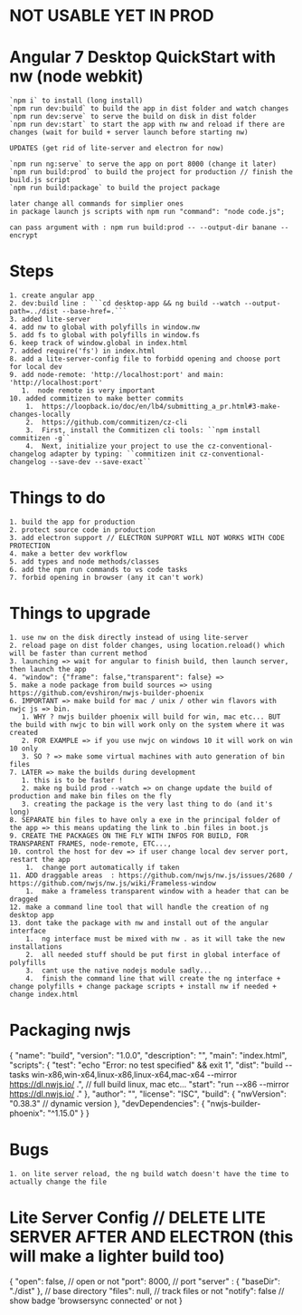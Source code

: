 # NOT USABLE YET IN PROD

# Angular 7 Desktop QuickStart with nw (node webkit)

    `npm i` to install (long install)
    `npm run dev:build` to build the app in dist folder and watch changes
    `npm run dev:serve` to serve the build on disk in dist folder
    `npm run dev:start` to start the app with nw and reload if there are changes (wait for build + server launch before starting nw)

    UPDATES (get rid of lite-server and electron for now)

    `npm run ng:serve` to serve the app on port 8000 (change it later)
    `npm run build:prod` to build the project for production // finish the build.js script
    `npm run build:package` to build the project package

    later change all commands for simplier ones
    in package launch js scripts with npm run "command": "node code.js";

    can pass argument with : npm run build:prod -- --output-dir banane --encrypt

# Steps
    1. create angular app
    2. dev:build line : ```cd desktop-app && ng build --watch --output-path=../dist --base-href=.```
    3. added lite-server
    4. add nw to global with polyfills in window.nw
    5. add fs to global with polyfills in window.fs
    6. keep track of window.global in index.html
    7. added require('fs') in index.html
    8. add a lite-server-config file to forbidd opening and choose port for local dev
    9. add node-remote: 'http://localhost:port' and main: 'http://localhost:port'
       1.  node remote is very important
    10. added commitizen to make better commits 
        1.  https://loopback.io/doc/en/lb4/submitting_a_pr.html#3-make-changes-locally
        2.  https://github.com/commitizen/cz-cli
        3.  First, install the Commitizen cli tools: ``npm install commitizen -g``
        4.  Next, initialize your project to use the cz-conventional-changelog adapter by typing: ``commitizen init cz-conventional-changelog --save-dev --save-exact``

# Things to do
    1. build the app for production
    2. protect source code in production
    3. add electron support // ELECTRON SUPPORT WILL NOT WORKS WITH CODE PROTECTION
    4. make a better dev workflow
    5. add types and node methods/classes
    6. add the npm run commands to vs code tasks
    7. forbid opening in browser (any it can't work)

# Things to upgrade
    1. use nw on the disk directly instead of using lite-server
    2. reload page on dist folder changes, using location.reload() which will be faster than current method
    3. launching => wait for angular to finish build, then launch server, then launch the app
    4. "window": {"frame": false,"transparent": false} => 
    5. make a node package from build sources => using https://github.com/evshiron/nwjs-builder-phoenix
    6. IMPORTANT => make build for mac / unix / other win flavors with nwjc js => bin.
       1. WHY ? nwjs builder phoenix will build for win, mac etc... BUT the build with nwjc to bin will work only on the system where it was created
       2. FOR EXAMPLE => if you use nwjc on windows 10 it will work on win 10 only
       3. SO ? => make some virtual machines with auto generation of bin files
    7. LATER => make the builds during development
       1. this is to be faster !
       2. make ng build prod --watch => on change update the build of production and make bin files on the fly
       3. creating the package is the very last thing to do (and it's long)
    8. SEPARATE bin files to have only a exe in the principal folder of the app => this means updating the link to .bin files in boot.js
    9. CREATE THE PACKAGES ON THE FLY WITH INFOS FOR BUILD, FOR TRANSPARENT FRAMES, node-remote, ETC..., 
    10. control the host for dev => if user change local dev server port, restart the app
        1.  change port automatically if taken
    11. ADD draggable areas  : https://github.com/nwjs/nw.js/issues/2680 / https://github.com/nwjs/nw.js/wiki/Frameless-window
        1.  make a frameless transparent window with a header that can be dragged
    12. make a command line tool that will handle the creation of ng desktop app
    13. dont take the package with nw and install out of the angular interface
        1.  ng interface must be mixed with nw . as it will take the new installations
        2.  all needed stuff should be put first in global interface of polyfills
        3.  cant use the native nodejs module sadly...
        4.  finish the command line that will create the ng interface + change polyfills + change package scripts + install nw if needed + change index.html
# Packaging nwjs

{
  "name": "build",
  "version": "1.0.0",
  "description": "",
  "main": "index.html",
  "scripts": {
    "test": "echo \"Error: no test specified\" && exit 1",
    "dist": "build --tasks win-x86,win-x64,linux-x86,linux-x64,mac-x64 --mirror https://dl.nwjs.io/ .", // full build linux, mac etc...
    "start": "run --x86 --mirror https://dl.nwjs.io/ ."
  },
  "author": "",
  "license": "ISC",
  "build": {
    "nwVersion": "0.38.3" // dynamic version
  },
  "devDependencies": {
    "nwjs-builder-phoenix": "^1.15.0"
  }
}



# Bugs
    1. on lite server reload, the ng build watch doesn't have the time to actually change the file


# Lite Server Config // DELETE LITE SERVER AFTER AND ELECTRON (this will make a lighter build too)
{
    "open": false, // open or not
    "port": 8000, // port
    "server" : { "baseDir": "./dist" }, // base directory
    "files": null, // track files or not
    "notify": false // show badge 'browsersync connected' or not
}